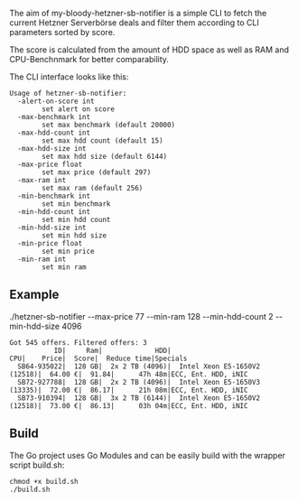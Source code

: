 The aim of my-bloody-hetzner-sb-notifier is a simple CLI to fetch the current Hetzner Serverbörse deals and filter them according to CLI parameters sorted by score.

The score is calculated from the amount of HDD space as well as RAM and CPU-Benchnmark for better comparability. 

The CLI interface looks like this:
````
Usage of hetzner-sb-notifier:
  -alert-on-score int
    	set alert on score
  -max-benchmark int
    	set max benchmark (default 20000)
  -max-hdd-count int
    	set max hdd count (default 15)
  -max-hdd-size int
    	set max hdd size (default 6144)
  -max-price float
    	set max price (default 297)
  -max-ram int
    	set max ram (default 256)
  -min-benchmark int
    	set min benchmark
  -min-hdd-count int
    	set min hdd count
  -min-hdd-size int
    	set min hdd size
  -min-price float
    	set min price
  -min-ram int
    	set min ram
````       

## Example

./hetzner-sb-notifier --max-price 77 --min-ram 128 --min-hdd-count 2 --min-hdd-size 4096
```` 
Got 545 offers. Filtered offers: 3
           ID|     Ram|             HDD|                           CPU|    Price|  Score|  Reduce time|Specials
  SB64-935022|  128 GB|  2x 2 TB (4096)|  Intel Xeon E5-1650V2 (12518)|  64.00 €|  91.84|      47h 48m|ECC, Ent. HDD, iNIC
  SB72-927788|  128 GB|  2x 2 TB (4096)|  Intel Xeon E5-1650V3 (13335)|  72.00 €|  86.17|      21h 08m|ECC, Ent. HDD, iNIC
  SB73-910394|  128 GB|  3x 2 TB (6144)|  Intel Xeon E5-1650V2 (12518)|  73.00 €|  86.13|      03h 04m|ECC, Ent. HDD, iNIC
```` 

## Build

The Go project uses Go Modules and can be easily build with the wrapper script build.sh:
```` 
chmod +x build.sh
./build.sh
```` 